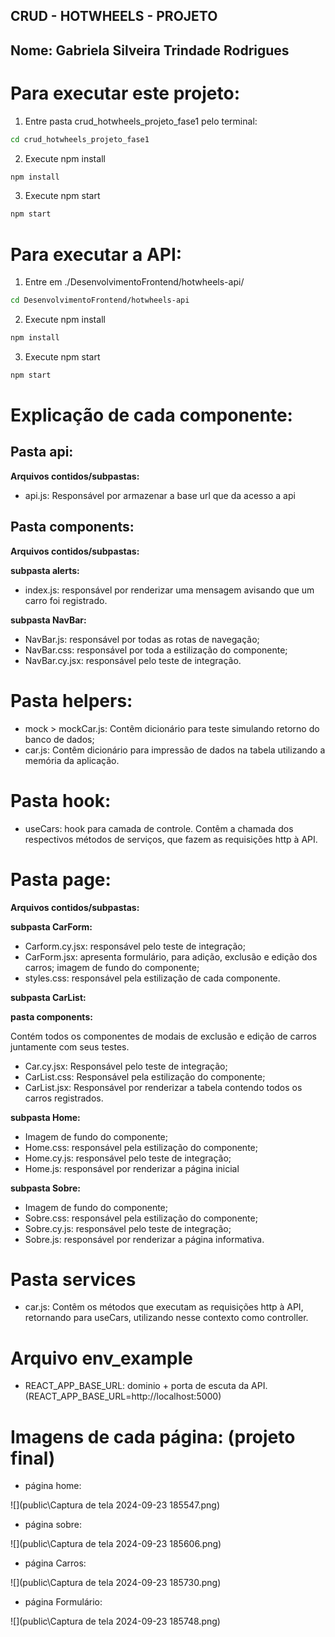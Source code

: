 ## CRUD - HOTWHEELS - PROJETO 

## Nome: Gabriela Silveira Trindade Rodrigues

# Para executar este projeto:

1. Entre pasta crud_hotwheels_projeto_fase1 pelo terminal:

```bash
cd crud_hotwheels_projeto_fase1
```

2. Execute npm install

```bash
npm install
```

3. Execute npm start

```bash
npm start
```

# Para executar a API:

1. Entre em ./DesenvolvimentoFrontend/hotwheels-api/

```bash
cd DesenvolvimentoFrontend/hotwheels-api
```

2. Execute npm install

```bash
npm install
```

3. Execute npm start

```bash
npm start
```

# Explicação de cada componente:

## Pasta api:

**Arquivos contidos/subpastas:**

-   api.js: Responsável por armazenar a base url que da acesso a api

## Pasta components:

**Arquivos contidos/subpastas:**

**subpasta alerts:**

-   index.js: responsável por renderizar uma mensagem avisando que um carro foi registrado.

**subpasta NavBar:**

-   NavBar.js: responsável por todas as rotas de navegação;
-   NavBar.css: responsável por toda a estilização do componente;
-   NavBar.cy.jsx: responsável pelo teste de integração.

# Pasta helpers:

-   mock > mockCar.js: Contêm dicionário para teste simulando retorno do banco de dados;
-   car.js: Contêm dicionário para impressão de dados na tabela utilizando a memória da aplicação.

# Pasta hook:

-   useCars: hook para camada de controle. Contêm a chamada dos respectivos métodos de serviços, que fazem as requisições http à API.

# Pasta page:

**Arquivos contidos/subpastas:**

**subpasta CarForm:**

-   Carform.cy.jsx: responsável pelo teste de integração;
-   CarForm.jsx: apresenta formulário, para adição, exclusão e edição dos carros;
    imagem de fundo do componente;
-   styles.css: responsável pela estilização de cada componente.

**subpasta CarList:**

**pasta components:**

Contém todos os componentes de modais de exclusão e edição de carros juntamente com seus testes.

-   Car.cy.jsx: Responsável pelo teste de integração;
-   CarList.css: Responsável pela estilização do componente;
-   CarList.jsx: Responsável por renderizar a tabela contendo todos os carros registrados.

**subpasta Home:**

-   Imagem de fundo do componente;
-   Home.css: responsável pela estilização do componente;
-   Home.cy.js: responsável pelo teste de integração;
-   Home.js: responsável por renderizar a página inicial

**subpasta Sobre:**

-   Imagem de fundo do componente;
-   Sobre.css: responsável pela estilização do componente;
-   Sobre.cy.js: responsável pelo teste de integração;
-   Sobre.js: responsável por renderizar a página informativa.

# Pasta services

-   car.js: Contêm os métodos que executam as requisições http à API, retornando para useCars, utilizando nesse contexto como controller.

# Arquivo env_example

-   REACT_APP_BASE_URL: dominio + porta de escuta da API. (REACT_APP_BASE_URL=http://localhost:5000)


# Imagens de cada página: (projeto final)

- página home:

![](public\Captura de tela 2024-09-23 185547.png)

- página sobre:

![](public\Captura de tela 2024-09-23 185606.png)



- página Carros:

![](public\Captura de tela 2024-09-23 185730.png)

- página Formulário:

![](public\Captura de tela 2024-09-23 185748.png)
